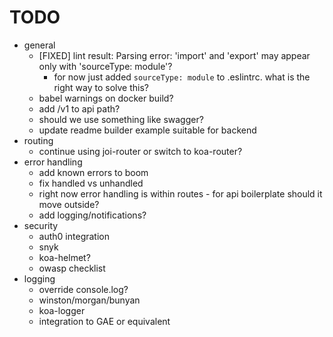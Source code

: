 # TODO 

- general
    - [FIXED] lint result: Parsing error: 'import' and 'export' may appear only with 'sourceType: module'?
    	- for now just added `sourceType: module` to .eslintrc. what is the right way to solve this?
    - babel warnings on docker build?
    - add /v1 to api path?
    - should we use something like swagger?
    - update readme builder example suitable for backend
- routing
    - continue using joi-router or switch to koa-router?
- error handling
    - add known errors to boom
    - fix handled vs unhandled
    - right now error handling is within routes - for api boilerplate should it move outside?
    - add logging/notifications?
- security
    - auth0 integration
    - snyk
	- koa-helmet?
	- owasp checklist
- logging
    - override console.log?
    - winston/morgan/bunyan
    - koa-logger
    - integration to GAE or equivalent
